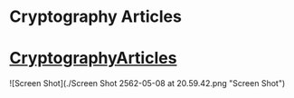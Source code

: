 # Cryptography Articles

# [CryptographyArticles](https://www.google.com)

![Screen Shot](./Screen Shot 2562-05-08 at 20.59.42.png "Screen Shot")